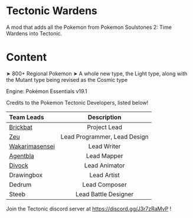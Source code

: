 # Tectonic Wardens
A mod that adds all the Pokemon from Pokemon Soulstones 2: Time Wardens into Tectonic.

# Content
➤ 800+ Regional Pokemon
➤ A whole new type, the Light type, along with the Mutant type being revised as the Cosmic type

Engine: Pokémon Essentials v19.1

Credits to the Pokemon Tectonic Developers, listed below!

| Team Leads      | Description |
| :---        |    :----:   |
|<a href="https://github.com/3rickbat">Brickbat</a>      | Project Lead|
|<a href="https://github.com/xeuorux">Zeu</a>   | Lead Programmer, Lead Design|
|<a href="https://github.com/wakarimasensei">Wakarimasensei</a>|Lead Writer|
|<a href="https://github.com/reinkejoel">Agentbla</a>|Lead Mapper|
|<a href="https://github.com/Divock">Divock</a>|Lead Animator|
|Drawingbox|Lead Artist|
|Dedrum|Lead Composer|
|Steeb|Lead Battle Designer|

Join the Tectonic discord server at https://discord.gg/J3r7zRaMvP !  